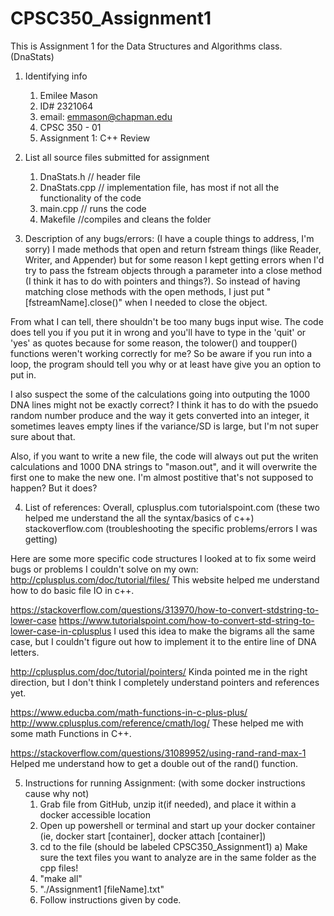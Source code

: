 # CPSC350_Assignment1
This is Assignment 1 for the Data Structures and Algorithms class. (DnaStats)

1) Identifying info	
	1) Emilee Mason
	2) ID# 2321064
	3) email: emmason@chapman.edu
	4) CPSC 350 - 01
	5) Assignment 1: C++ Review

2) List all source files submitted for assignment 
	1) DnaStats.h // header file
	2) DnaStats.cpp // implementation file, has most if not all the functionality of the code
	3) main.cpp // runs the code
	4) Makefile //compiles and cleans the folder
	
3) Description of any bugs/errors:
(I have a couple things to address, I'm sorry)
I made methods that open and return fstream things (like Reader, Writer, and Appender) but for some reason I kept 
getting errors when I'd try to pass the fstream objects through a parameter into a close method (I think it has to
do with pointers and things?). So instead of having matching close methods with the open methods, I just put 
"[fstreamName].close()" when I needed to close the object.

From what I can tell, there shouldn't be too many bugs input wise. The code does tell you if you put it in wrong and
 you'll have to type in the 'quit' or 'yes' as quotes because for some reason, the tolower() and toupper() functions
weren't working correctly for me? So be aware if you run into a loop, the program should tell you why or at least have 
give you an option to put in. 

I also suspect the some of the calculations going into outputing the 1000 DNA lines might not be exactly correct? I 
think it has to do with the psuedo random number produce and the way it gets converted into an integer, it sometimes
leaves empty lines if the variance/SD is large, but I'm not super sure about that. 

Also, if you want to write a new file, the code will always out put the writen calculations and 1000 DNA strings 
to "mason.out", and it will overwrite the first one to make the new one. I'm almost postitive that's not supposed
to happen? But it does? 

4) List of references:
Overall,
cplusplus.com
tutorialspoint.com (these two helped me understand the all the syntax/basics of c++)
stackoverflow.com (troubleshooting the specific problems/errors I was getting)

Here are some more specific code structures I looked at to fix some weird bugs or problems I couldn't solve on my own:
http://cplusplus.com/doc/tutorial/files/ 
This website helped me understand how to do basic file IO in c++.

https://stackoverflow.com/questions/313970/how-to-convert-stdstring-to-lower-case
https://www.tutorialspoint.com/how-to-convert-std-string-to-lower-case-in-cplusplus
I used this idea to make the bigrams all the same case, but I couldn't figure out how to implement it to the entire
line of DNA letters.

http://cplusplus.com/doc/tutorial/pointers/
Kinda pointed me in the right direction, but I don't think I completely understand pointers and references yet.

https://www.educba.com/math-functions-in-c-plus-plus/
http://www.cplusplus.com/reference/cmath/log/
These helped me with some math Functions in C++.

https://stackoverflow.com/questions/31089952/using-rand-rand-max-1
Helped me understand how to get a double out of the rand() function.

5) Instructions for running Assignment: (with some docker instructions cause why not)
	1) Grab file from GitHub, unzip it(if needed), and place it within a docker accessible location
	2) Open up powershell or terminal and start up your docker container
		(ie, docker start [container], docker attach [container])
	3) cd to the file (should be labeled CPSC350_Assignment1)
		a) Make sure the text files you want to analyze are in the same folder as the cpp files!
	4) "make all"
	5) "./Assignment1 [fileName].txt"
	6) Follow instructions given by code.

